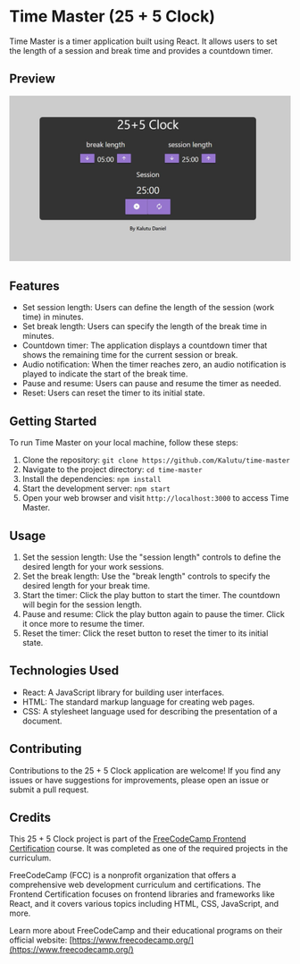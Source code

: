 # Time Master (25 + 5 Clock)
Time Master is a timer application built using React. It allows users to set the length of a session and break time and provides a countdown timer.

## Preview
![Time Master Preview](public/img/time-master.jpg)

## Features
- Set session length: Users can define the length of the session (work time) in minutes.
- Set break length: Users can specify the length of the break time in minutes.
- Countdown timer: The application displays a countdown timer that shows the remaining time for the current session or break.
- Audio notification: When the timer reaches zero, an audio notification is played to indicate the start of the break time.
- Pause and resume: Users can pause and resume the timer as needed.
- Reset: Users can reset the timer to its initial state.

## Getting Started
To run Time Master on your local machine, follow these steps:

1. Clone the repository: `git clone https://github.com/Kalutu/time-master`
2. Navigate to the project directory: `cd time-master`
3. Install the dependencies: `npm install`
4. Start the development server: `npm start`
5. Open your web browser and visit `http://localhost:3000` to access Time Master.

## Usage
1. Set the session length: Use the "session length" controls to define the desired length for your work sessions.
2. Set the break length: Use the "break length" controls to specify the desired length for your break time.
3. Start the timer: Click the play button to start the timer. The countdown will begin for the session length.
4. Pause and resume: Click the play button again to pause the timer. Click it once more to resume the timer.
5. Reset the timer: Click the reset button to reset the timer to its initial state.

## Technologies Used
- React: A JavaScript library for building user interfaces.
- HTML: The standard markup language for creating web pages.
- CSS: A stylesheet language used for describing the presentation of a document.

## Contributing
Contributions to the 25 + 5 Clock application are welcome! If you find any issues or have suggestions for improvements, please open an issue or submit a pull request.

## Credits
This 25 + 5 Clock project is part of the [FreeCodeCamp Frontend Certification](https://www.freecodecamp.org/learn/front-end-libraries/) course. It was completed as one of the required projects in the curriculum.

FreeCodeCamp (FCC) is a nonprofit organization that offers a comprehensive web development curriculum and certifications. The Frontend Certification focuses on frontend libraries and frameworks like React, and it covers various topics including HTML, CSS, JavaScript, and more.

Learn more about FreeCodeCamp and their educational programs on their official website: [https://www.freecodecamp.org/](https://www.freecodecamp.org/)

